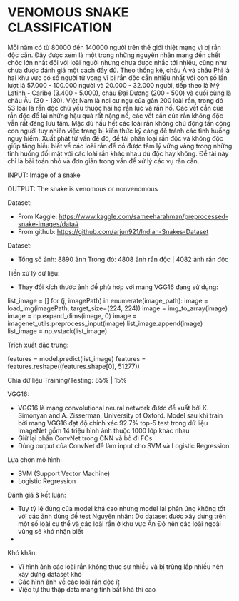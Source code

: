 # VENOMOUS SNAKE CLASSIFICATION

Mỗi năm có từ 80000 đến 140000 người trên thế giới thiệt mạng vì bị rắn độc cắn. Đây được xem là một trong những nguyên nhân mang đến chết chóc lớn nhất đối với loài người nhưng chưa được nhắc tới nhiều, cũng như chưa được đánh giá một cách đầy đủ. Theo thống kê, châu Á và châu Phi là hai khu vực có số người tử vong vì bị rắn độc cắn nhiều nhất với con số lần lượt là 57.000 - 100.000 người và 20.000 - 32.000 người, tiếp theo là Mỹ Latinh - Caribe (3.400 - 5.000), châu Đại Dương (200 - 500) và cuối cùng là châu Âu (30 - 130). Việt Nam là nơi cư ngụ của gần 200 loài rắn, trong đó 53 loài là rắn độc chủ yếu thuộc hai họ rắn lục và rắn hổ. Các vết cắn của rắn độc để lại những hậu quả rất nặng nề, các vết cắn của rắn không độc vẫn rất đáng lưu tâm. Mặc dù hầu hết các loài rắn không chủ động tấn công con người tuy nhiên việc trang bị kiến thức kỹ càng để tránh các tình huống nguy hiểm. Xuất phát từ vấn đề đó, đề tài phân loại rắn độc và không độc giúp tăng hiểu biết về các loài rắn để có được tâm lý vững vàng trong những tỉnh huống đối mặt với các loài rắn khác nhau dù độc hay không. Đề tài này chỉ là bài toán nhỏ và đơn giản trong vấn đề xử lý các vụ rắn cắn.
 
INPUT: Image of a snake

OUTPUT: The snake is venomous or nonvenomous

Dataset:
- From Kaggle: https://www.kaggle.com/sameeharahman/preprocessed-snake-images/data#
- From github: https://github.com/arjun921/Indian-Snakes-Dataset

Dataset:
- Tổng số ảnh: 8890 ảnh
Trong đó: 4808 ảnh rắn độc | 4082 ảnh rắn độc

Tiền xử lý dữ liệu:
- Thay đổi kích thước ảnh để phù hợp với mạng VGG16 đang sử dụng:

list_image = []
for (j, imagePath) in enumerate(image_path):
    image = load_img(imagePath, target_size=(224, 224))
    image = img_to_array(image)
    image = np.expand_dims(image, 0)
    image = imagenet_utils.preprocess_input(image)
    list_image.append(image)
list_image = np.vstack(list_image)

Trích xuất đặc trưng:
 
features = model.predict(list_image)
features = features.reshape((features.shape[0], 512*7*7))

Chia dữ liệu Training/Testing: 85% | 15%

VGG16:
- VGG16 là mạng convolutional neural network được đề xuất bởi K. Simonyan and A. Zisserman, University of Oxford. Model sau khi train bởi mạng VGG16 đạt độ chính xác 92.7% top-5 test trong dữ liệu ImageNet gồm 14 triệu hình ảnh thuộc 1000 lớp khác nhau
- Giữ lại phần ConvNet trong CNN và bỏ đi FCs
- Dùng output của ConvNet để làm input cho SVM và Logistic Regression

Lựa chọn mô hình:
- SVM (Support Vector Machine)
- Logistic Regression

Đánh giá & kết luận:
- Tuy tỷ lệ đúng của model khá cao nhưng model lại phản ứng không tốt với các ảnh dùng để test
Nguyên nhân: Do dataset được xây dựng trên một số loài cụ thể và các loài rắn ở khu vực Ấn Độ nên các loài ngoài vùng sẽ khó nhận biết
- 

Khó khăn:
- Vì hình ảnh các loài rắn không thực sự nhiều và bị trùng lấp nhiều nên xây dựng dataset khó
- Các hình ảnh về các loài rắn độc ít 
- Việc tự thu thập data mang tính bất khả thi cao 


